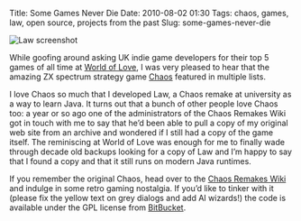 Title: Some Games Never Die
Date: 2010-08-02 01:30
Tags: chaos, games, law, open source, projects from the past
Slug: some-games-never-die

![Law screenshot][]

</p>

While goofing around asking <span class="caps">UK</span> indie game
developers for their top 5 games of all time at [World of Love][], I was
very pleased to hear that the amazing <span class="caps">ZX</span>
spectrum strategy game [Chaos][] featured in multiple lists.

</p>

I love Chaos so much that I developed Law, a Chaos remake at university
as a way to learn Java. It turns out that a bunch of other people love
Chaos too: a year or so ago one of the administrators of the Chaos
Remakes Wiki got in touch with me to say that he’d been able to pull a
copy of my original web site from an archive and wondered if I still had
a copy of the game itself. The reminiscing at World of Love was enough
for me to finally wade through decade old backups looking for a copy of
Law and I’m happy to say that I found a copy and that it still runs on
modern Java runtimes.

</p>

If you remember the original Chaos, head over to the [Chaos Remakes
Wiki][] and indulge in some retro gaming nostalgia. If you’d like to
tinker with it (please fix the yellow text on grey dialogs and add
<span class="caps">AI</span> wizards!) the code is available under the
<span class="caps">GPL</span> license from [BitBucket][].

</p>

  [Law screenshot]: http://images3.wikia.nocookie.net/__cb20100802005830/chaosremakes/images/7/7b/Law.png
  [World of Love]: http://jimpurbrick.com/2010/06/26/world-love/
  [Chaos]: http://en.wikipedia.org/wiki/Chaos_%28video_game%29
  [Chaos Remakes Wiki]: http://chaosremakes.wikia.com/wiki/Law
  [BitBucket]: http://bitbucket.org/jimpurbrick/law
